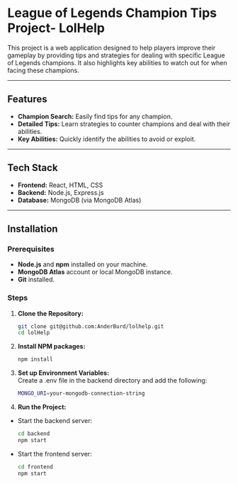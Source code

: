 # League of Legends Champion Tips Project- LolHelp

This project is a web application designed to help players improve their gameplay by providing tips and strategies for dealing with specific League of Legends champions. It also highlights key abilities to watch out for when facing these champions.

---

## Features

- **Champion Search:** Easily find tips for any champion.
- **Detailed Tips:** Learn strategies to counter champions and deal with their abilities.
- **Key Abilities:** Quickly identify the abilities to avoid or exploit.

---

## Tech Stack

- **Frontend:** React, HTML, CSS
- **Backend:** Node.js, Express.js
- **Database:** MongoDB (via MongoDB Atlas)

---

## Installation

### Prerequisites

- **Node.js** and **npm** installed on your machine.
- **MongoDB Atlas** account or local MongoDB instance.
- **Git** installed.

### Steps

1. **Clone the Repository:**
   ```bash
   git clone git@github.com:AnderBurd/lolhelp.git
   cd lolHelp

2. **Install NPM packages:**
   ```bash
   npm install
3. **Set up Environment Variables:** <br>
  Create a .env file in the backend directory and add the following:
   ```bash
   MONGO_URI=your-mongodb-connection-string
4. **Run the Project:**  
- Start the backend server:
  ```bash
  cd backend
  npm start
  ```
- Start the frontend server:
  ```bash
  cd frontend
  npm start
  ```
